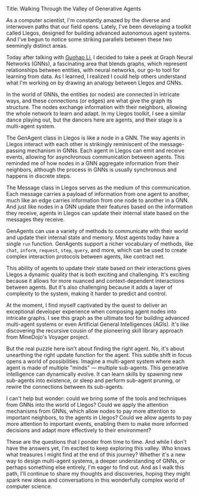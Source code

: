 Title: Walking Through the Valley of Generative Agents

As a computer scientist, I'm constantly amazed by the diverse and interwoven paths that our field opens. Lately, I've been developing a toolkit called Llegos, designed for building advanced autonomous agent systems. And I've begun to notice some striking parallels between these two seemingly distinct areas.

Today after talking with [Guohao Li](https://twitter.com/guohao_li), I decided to take a peek at Graph Neural Networks (GNNs), a fascinating area that blends graphs, which represent relationships between entities, with neural networks, our go-to tool for learning from data. As I learned, I realized I could help others understand what I'm working on by drawing an analogy between Llegos and GNNs.

In the world of GNNs, the entities (or nodes) are connected in intricate ways, and these connections (or edges) are what give the graph its structure. The nodes exchange information with their neighbors, allowing the whole network to learn and adapt. In my Llegos toolkit, I see a similar dance playing out, but the dancers here are agents, and their stage is a multi-agent system.

The GenAgent class in Llegos is like a node in a GNN.  The way agents in Llegos interact with each other is strikingly reminiscent of the message-passing mechanism in GNNs. Each agent in Llegos can emit and receive events, allowing for asynchronous communication between agents. This reminded me of how nodes in a GNN aggregate information from their neighbors, although the process in GNNs is usually synchronous and happens in discrete steps.

The Message class in Llegos serves as the medium of this communication. Each message carries a payload of information from one agent to another, much like an edge carries information from one node to another in a GNN. And just like nodes in a GNN update their features based on the information they receive, agents in Llegos can update their internal state based on the messages they receive.

GenAgents can use a variety of methods to communicate with their world and update their internal state and memory. Most agents today have a single `run` function. GenAgents support a richer vocabulary of methods, like `chat`, `inform`, `request`, `step`, `query`, and more, which can be used to create complex interaction protocols between agents, like contract net.

This ability of agents to update their state based on their interactions gives Llegos a dynamic quality that is both exciting and challenging. It's exciting because it allows for more nuanced and context-dependent interactions between agents. But it's also challenging because it adds a layer of complexity to the system, making it harder to predict and control.

At the moment, I find myself captivated by the quest to deliver an exceptional developer experience when composing agent nodes into intricate graphs. I see this graph as the ultimate tool for building advanced multi-agent systems or even Artificial General Intelligences (AGIs). It's like discovering the recursive cousin of the pioneering skill library approach from MineDojo's Voyager project.

But the real puzzle here isn't about finding the right agent. No, it's about unearthing the right update function for the agent. This subtle shift in focus opens a world of possibilities. Imagine a multi-agent system where each agent is made of multiple "minds" — multiple sub-agents. This generative intelligence can dynamically evolve. It can learn skills by spawning new sub-agents into existence, or sleep and perform sub-agent pruning, or rewire the connections between its sub-agents.

I can't help but wonder: could we bring some of the tools and techniques from GNNs into the world of Llegos? Could we apply the attention mechanisms from GNNs, which allow nodes to pay more attention to important neighbors, to the agents in Llegos? Could we allow agents to pay more attention to important events, enabling them to make more informed decisions and adapt more effectively to their environment?

These are the questions that I ponder from time to time. And while I don't have the answers yet, I'm excited to keep exploring this valley. Who knows what treasures I might find at the end of this journey? Whether it's a new way to design multi-agent systems, a deeper understanding of GNNs, or perhaps something else entirely, I'm eager to find out. And as I walk this path, I'll continue to share my thoughts and discoveries, hoping they might spark new ideas and conversations in this wonderfully complex world of computer science.
